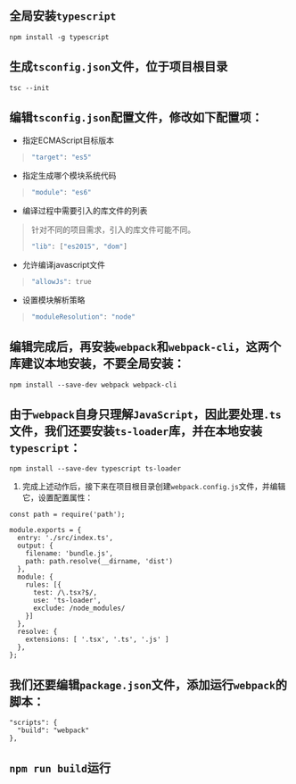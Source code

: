 ## 全局安装`typescript`

```
npm install -g typescript
```

## 生成`tsconfig.json`文件，位于项目根目录

```
tsc --init
```

## 编辑`tsconfig.json`配置文件，修改如下配置项：

- 指定ECMAScript目标版本

> ```bash
> "target": "es5"
> ```

- 指定生成哪个模块系统代码

> ```bash
> "module": "es6"
> ```

- 编译过程中需要引入的库文件的列表

> 针对不同的项目需求，引入的库文件可能不同。
>
> 
>
> ```bash
> "lib": ["es2015", "dom"]
> ```

- 允许编译javascript文件

> ```bash
> "allowJs": true
> ```

- 设置模块解析策略

> ```bash
> "moduleResolution": "node"
> ```

## 编辑完成后，再安装`webpack`和`webpack-cli`，这两个库建议本地安装，不要全局安装：

```
npm install --save-dev webpack webpack-cli
```

## 由于`webpack`自身只理解`JavaScript`，因此要处理`.ts`文件，我们还要安装`ts-loader`库，并在本地安装`typescript`：

```undefined
npm install --save-dev typescript ts-loader
```

1. 完成上述动作后，接下来在项目根目录创建`webpack.config.js`文件，并编辑它，设置配置属性：



```tsx
const path = require('path');

module.exports = {
  entry: './src/index.ts',
  output: {
    filename: 'bundle.js',
    path: path.resolve(__dirname, 'dist')
  },
  module: {
    rules: [{
      test: /\.tsx?$/,
      use: 'ts-loader',
      exclude: /node_modules/
    }]
  },
  resolve: {
    extensions: [ '.tsx', '.ts', '.js' ]
  },
};
```

## 我们还要编辑`package.json`文件，添加运行`webpack`的脚本：

```
"scripts": {
  "build": "webpack"
},
```

## `npm run build`运行